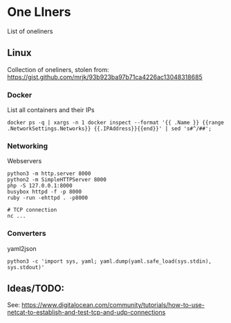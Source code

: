 # One LIners

List of oneliners

## Linux
Collection of oneliners, stolen from: https://gist.github.com/mrjk/93b923ba97b71ca4226ac13048318685

### Docker

List all containers and their IPs
```
docker ps -q | xargs -n 1 docker inspect --format '{{ .Name }} {{range .NetworkSettings.Networks}} {{.IPAddress}}{{end}}' | sed 's#^/##';
```

### Networking

Webservers
```
python3 -m http.server 8000
python2 -m SimpleHTTPServer 8000
php -S 127.0.0.1:8000
busybox httpd -f -p 8000
ruby -run -ehttpd . -p8000

# TCP connection
nc ...
```

### Converters

yaml2json
```
python3 -c 'import sys, yaml; yaml.dump(yaml.safe_load(sys.stdin), sys.stdout)'
```

## Ideas/TODO:
See: https://www.digitalocean.com/community/tutorials/how-to-use-netcat-to-establish-and-test-tcp-and-udp-connections
